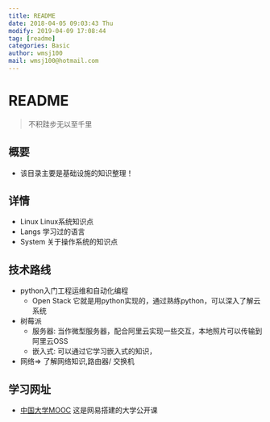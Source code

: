 ```yaml
---
title: README
date: 2018-04-05 09:03:43 Thu
modify: 2019-04-09 17:08:44	
tag: [readme]
categories: Basic
author: wmsj100
mail: wmsj100@hotmail.com
---
```


# README
> 不积跬步无以至千里

## 概要
- 该目录主要是基础设施的知识整理！

## 详情
- Linux Linux系统知识点
- Langs 学习过的语言
- System 关于操作系统的知识点

## 技术路线
- python入门工程运维和自动化编程
	- Open Stack 它就是用python实现的，通过熟练python，可以深入了解云系统
- 树莓派
	- 服务器: 当作微型服务器，配合阿里云实现一些交互，本地照片可以传输到阿里云OSS
	- 嵌入式: 可以通过它学习嵌入式的知识，
- 网络=> 了解网络知识,路由器/ 交换机

## 学习网址
- [中国大学MOOC](https://www.icourse163.org) 这是网易搭建的大学公开课
